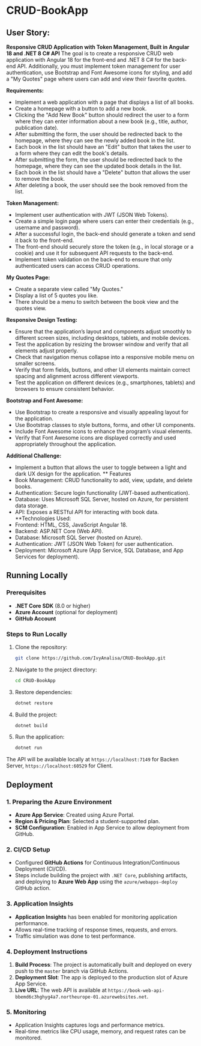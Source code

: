 # CRUD-BookApp
## User Story:

**Responsive CRUD Application with Token Management, Built in Angular 18 and .NET 8 C# API**
 The goal is to create a responsive CRUD web application with Angular 18 for the front-end and .NET 8 C# for the back-end API. Additionally, you must implement token management for user authentication, use Bootstrap and Font Awesome icons for styling, and add a "My Quotes" page where users can add and view their favorite quotes.

**Requirements:**

- Implement a web application with a page that displays a list of all books.
- Create a homepage with a button to add a new book.
- Clicking the "Add New Book" button should redirect the user to a form where they can enter information about a new book (e.g., title, author, publication date).
- After submitting the form, the user should be redirected back to the homepage, where they can see the newly added book in the list.
- Each book in the list should have an "Edit" button that takes the user to a form where they can edit the book's details.
- After submitting the form, the user should be redirected back to the homepage, where they can see the updated book details in the list.
- Each book in the list should have a "Delete" button that allows the user to remove the book.
- After deleting a book, the user should see the book removed from the list.

**Token Management:**

- Implement user authentication with JWT (JSON Web Tokens).
- Create a simple login page where users can enter their credentials (e.g., username and password).
- After a successful login, the back-end should generate a token and send it back to the front-end.
- The front-end should securely store the token (e.g., in local storage or a cookie) and use it for subsequent API requests to the back-end.
- Implement token validation on the back-end to ensure that only authenticated users can access CRUD operations.

**My Quotes Page:**

- Create a separate view called "My Quotes."
- Display a list of 5 quotes you like.
- There should be a menu to switch between the book view and the quotes view.

**Responsive Design Testing:**

- Ensure that the application’s layout and components adjust smoothly to different screen sizes, including desktops, tablets, and mobile devices.
- Test the application by resizing the browser window and verify that all elements adjust properly.
- Check that navigation menus collapse into a responsive mobile menu on smaller screens.
- Verify that form fields, buttons, and other UI elements maintain correct spacing and alignment across different viewports.
- Test the application on different devices (e.g., smartphones, tablets) and browsers to ensure consistent behavior.

**Bootstrap and Font Awesome:**

- Use Bootstrap to create a responsive and visually appealing layout for the application.
- Use Bootstrap classes to style buttons, forms, and other UI components.
- Include Font Awesome icons to enhance the program’s visual elements.
- Verify that Font Awesome icons are displayed correctly and used appropriately throughout the application.

**Additional Challenge:**

- Implement a button that allows the user to toggle between a light and dark UX design for the application.
** Features
- Book Management: CRUD functionality to add, view, update, and delete books.
- Authentication: Secure login functionality (JWT-based authentication).
- Database: Uses Microsoft SQL Server, hosted on Azure, for persistent data storage.
- API: Exposes a RESTful API for interacting with book data.
**Technologies Used:
 - Frontend: HTML, CSS, JavaScript  Angular 18.
 - Backend: ASP.NET Core (Web API).
 - Database: Microsoft SQL Server (hosted on Azure).
 - Authentication: JWT (JSON Web Token) for user authentication.
 - Deployment: Microsoft Azure (App Service, SQL Database, and App Services for deployment).

  ## Running Locally

### Prerequisites

- **.NET Core SDK** (8.0 or higher)
- **Azure Account** (optional for deployment)
- **GitHub Account**

### Steps to Run Locally

1. Clone the repository:
   ```bash
   git clone https://github.com/IvyAnalisa/CRUD-BookApp.git
   ```
2. Navigate to the project directory:
   ```bash
   cd CRUD-BookApp
   ```
3. Restore dependencies:
   ```bash
   dotnet restore
   ```
4. Build the project:
   ```bash
   dotnet build
   ```
5. Run the application:
   ```bash
   dotnet run
   ```

The API will be available locally at `https://localhost:7149` for Backen Server, `https://localhost:60529` for Client.

## Deployment
### 1. **Preparing the Azure Environment**

- **Azure App Service**: Created using Azure Portal.
- **Region & Pricing Plan**: Selected a student-supported plan.
- **SCM Configuration**: Enabled in App Service to allow deployment from GitHub.

### 2. **CI/CD Setup**

- Configured **GitHub Actions** for Continuous Integration/Continuous Deployment (CI/CD).
- Steps include building the project with `.NET Core`, publishing artifacts, and deploying to **Azure Web App** using the `azure/webapps-deploy` GitHub action.

### 3. **Application Insights**

- **Application Insights** has been enabled for monitoring application performance.
- Allows real-time tracking of response times, requests, and errors.
- Traffic simulation was done to test performance.

### 4. **Deployment Instructions**

1. **Build Process**: The project is automatically built and deployed on every push to the `master` branch via GitHub Actions.
2. **Deployment Slot**: The app is deployed to the production slot of Azure App Service.
3. **Live URL**: The web API is available at `https://book-web-api-bbemd6c3hghyg4a7.northeurope-01.azurewebsites.net`.

### 5. **Monitoring**

- Application Insights captures logs and performance metrics.
- Real-time metrics like CPU usage, memory, and request rates can be monitored.

